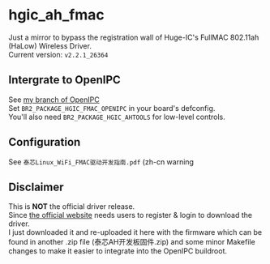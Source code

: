 # hgic_ah_fmac
Just a mirror to bypass the registration wall of Huge-IC's FullMAC 802.11ah (HaLow) Wireless Driver.   
Current version: ```v2.2.1_26364```

## Intergrate to OpenIPC
See [my branch of OpenIPC](https://github.com/libc0607/openipc-firmware)  
Set  ```BR2_PACKAGE_HGIC_FMAC_OPENIPC``` in your board's defconfig.  
You'll also need ```BR2_PACKAGE_HGIC_AHTOOLS``` for low-level controls.

## Configuration
See ```泰芯Linux_WiFi_FMAC驱动开发指南.pdf``` (zh-cn warning  

## Disclaimer
This is **NOT** the official driver release.   
Since [the official website](https://www.taixin-semi.com/Product?prouctSubClass=33) needs users to register & login to download the driver.  
I just downloaded it and re-uploaded it here with the firmware which can be found in another .zip file (泰芯AH开发板固件.zip) and some minor Makefile changes to make it easier to integrate into the OpenIPC buildroot.   
